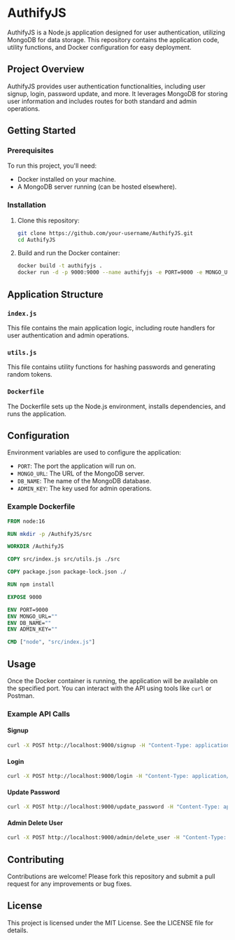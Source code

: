 # AuthifyJS

AuthifyJS is a Node.js application designed for user authentication, utilizing MongoDB for data storage. This repository contains the application code, utility functions, and Docker configuration for easy deployment.

## Project Overview

AuthifyJS provides user authentication functionalities, including user signup, login, password update, and more. It leverages MongoDB for storing user information and includes routes for both standard and admin operations.

## Getting Started

### Prerequisites

To run this project, you'll need:

- Docker installed on your machine.
- A MongoDB server running (can be hosted elsewhere).

### Installation

1. Clone this repository:
    ```sh
    git clone https://github.com/your-username/AuthifyJS.git
    cd AuthifyJS
    ```

2. Build and run the Docker container:
    ```sh
    docker build -t authifyjs .
    docker run -d -p 9000:9000 --name authifyjs -e PORT=9000 -e MONGO_URL="<Your MongoDB URL>" -e DB_NAME="AuthifyJS" -e ADMIN_KEY="<Your Admin Key>" authifyjs
    ```

## Application Structure

### `index.js`

This file contains the main application logic, including route handlers for user authentication and admin operations.

### `utils.js`

This file contains utility functions for hashing passwords and generating random tokens.

### `Dockerfile`

The Dockerfile sets up the Node.js environment, installs dependencies, and runs the application.

## Configuration

Environment variables are used to configure the application:

- `PORT`: The port the application will run on.
- `MONGO_URL`: The URL of the MongoDB server.
- `DB_NAME`: The name of the MongoDB database.
- `ADMIN_KEY`: The key used for admin operations.

### Example Dockerfile

```dockerfile
FROM node:16

RUN mkdir -p /AuthifyJS/src

WORKDIR /AuthifyJS

COPY src/index.js src/utils.js ./src

COPY package.json package-lock.json ./

RUN npm install

EXPOSE 9000

ENV PORT=9000
ENV MONGO_URL=""
ENV DB_NAME=""
ENV ADMIN_KEY=""

CMD ["node", "src/index.js"]
```

## Usage

Once the Docker container is running, the application will be available on the specified port. You can interact with the API using tools like `curl` or Postman.

### Example API Calls

#### Signup

```bash
curl -X POST http://localhost:9000/signup -H "Content-Type: application/json" -d '{"username":"testuser","password":"password"}'
```

#### Login

```bash
curl -X POST http://localhost:9000/login -H "Content-Type: application/json" -d '{"username":"testuser","password":"password"}'
```

#### Update Password

```bash
curl -X POST http://localhost:9000/update_password -H "Content-Type: application/json" -d '{"token":"<user-token>","newPassword":"newpassword"}'
```

#### Admin Delete User

```bash
curl -X POST http://localhost:9000/admin/delete_user -H "Content-Type: application/json" -d '{"adminKey":"<admin-key>","username":"testuser"}'
```

## Contributing

Contributions are welcome! Please fork this repository and submit a pull request for any improvements or bug fixes.

## License

This project is licensed under the MIT License. See the LICENSE file for details.